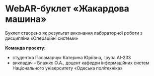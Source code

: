 # WebAR-буклет «Жакардова машина»
Буклет створено як результат виконання лабораторної роботи з дисципліни
«Операційні системи»

**Команда проєкту:**
- студентка Паламарчук Катерина Юріївна, група АІ-233
- викладач – Блажко О.А., доцент кафедри інформаційних систем Національного
університету «Одеська політехніка»
